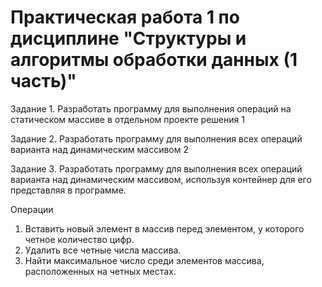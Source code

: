 # Практическая работа 1 по дисциплине "Структуры и алгоритмы обработки данных (1 часть)"

Задание 1. Разработать программу для выполнения операций на статическом массиве в отдельном проекте решения	1

Задание 2. Разработать программу для выполнения всех операций варианта над динамическим массивом	2

Задание 3. Разработать программу для выполнения всех операций варианта над динамическим массивом, используя контейнер <vector> для его представляя в программе.	

Операции
1.	Вставить новый элемент в массив перед элементом, у которого четное количество цифр.
2.	Удалить все четные числа массива.
3.	Найти максимальное число среди элементов массива, расположенных на четных местах.
